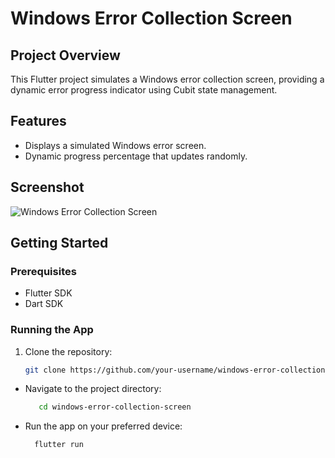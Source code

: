 # Windows Error Collection Screen

## Project Overview

This Flutter project simulates a Windows error collection screen, providing a dynamic error progress indicator using Cubit state management.

## Features

- Displays a simulated Windows error screen.
- Dynamic progress percentage that updates randomly.


## Screenshot

![Windows Error Collection Screen](path/to/your/screenshot.png)

## Getting Started

### Prerequisites

- Flutter SDK
- Dart SDK

### Running the App

1. Clone the repository:

   ```bash
   git clone https://github.com/your-username/windows-error-collection-screen.git
   ```
-  Navigate to the project directory:

   ```bash
      cd windows-error-collection-screen
   ```

- Run the app on your preferred device:
  ```bash
    flutter run
  ```
